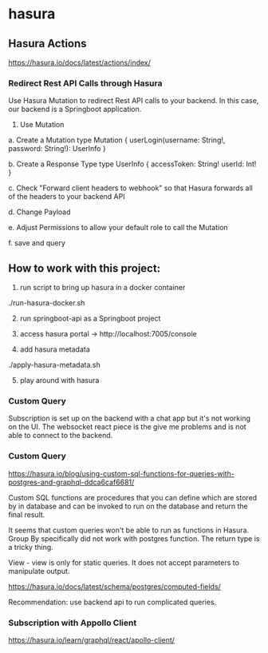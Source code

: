 # hasura

## Hasura Actions
https://hasura.io/docs/latest/actions/index/

### Redirect Rest API Calls through Hasura
Use Hasura Mutation to redirect Rest API calls to your backend. In this case, our backend is a Springboot application.

1. Use Mutation

a. Create a Mutation
type Mutation {
  userLogin(username: String!, password: String!): UserInfo
}

b. Create a Response Type
type UserInfo {
  accessToken: String!
  userId: Int!
}

c. Check "Forward client headers to webhook" so that Hasura forwards all of the headers to your backend API

d. Change Payload

e. Adjust Permissions to allow your default role to call the Mutation

f. save and query

## How to work with this project:

1. run script to bring up hasura in a docker container

./run-hasura-docker.sh

2. run springboot-api as a Springboot project

3. access hasura portal -> http://localhost:7005/console

4. add hasura metadata

./apply-hasura-metadata.sh

5. play around with hasura

### Custom Query
Subscription is set up on the backend with a chat app but it's not working on the UI. The websocket react piece is the give me problems and is not able to connect to the backend.

### Custom Query
https://hasura.io/blog/using-custom-sql-functions-for-queries-with-postgres-and-graphql-ddca6caf6681/

Custom SQL functions are procedures that you can define which are stored by in database and can be invoked to run on the database and return the final result.

It seems that custom queries won't be able to run as functions in Hasura. Group By specifically did not work with postgres function. The return type is a tricky thing.

View - view is only for static queries. It does not accept parameters to manipulate output.

https://hasura.io/docs/latest/schema/postgres/computed-fields/

Recommendation: use backend api to run complicated queries.

### Subscription with Appollo Client
https://hasura.io/learn/graphql/react/apollo-client/
